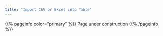 ```yaml
---
title: "Import CSV or Excel into Table"
---
```


{{% pageinfo color="primary" %}}
Page under construction
{{% /pageinfo %}}

